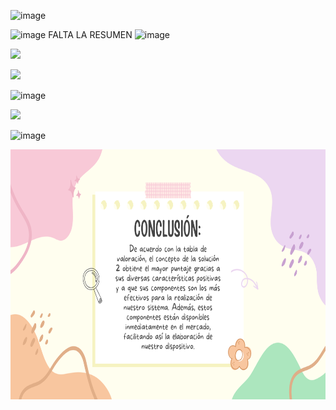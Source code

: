 ![image](https://github.com/Fx2048/Team_4_FdD/assets/131219987/cef385c0-8da8-480a-b4dc-294e01a19277)

![image](https://github.com/Fx2048/Team_4_FdD/assets/131219987/717deac9-fe84-4634-9226-5077307ac7b3)
FALTA LA RESUMEN
![image](https://github.com/Fx2048/Team_4_FdD/assets/131219987/f71dc5e0-6e4c-4a4b-8a5c-3278b08bedf1)


![](https://github.com/Fx2048/Team_4_FdD/assets/131219987/e358eec5-7827-442e-b8a2-004ddb02395e)

![](https://github.com/Fx2048/Team_4_FdD/assets/131219987/f5bfd7e9-056b-491f-9d51-62dce3839e99)

![image](https://github.com/Fx2048/Team_4_FdD/assets/131219987/be18c6ae-4101-437b-81fa-2fc06a6082c1)


![](https://github.com/Fx2048/Team_4_FdD/assets/131219987/c6528ad8-d882-4b95-a1d3-df0d80143f00)


![image](https://github.com/Fx2048/Team_4_FdD/assets/131219987/870b3d18-7151-4288-a602-2a45fa93e794)




<p align="center">
  <img src="https://github.com/Fx2048/Team_4_FdD/blob/main/Im%C3%A1genes/06_Matriz_morfol%C3%B3gica_tabla_de_valoraci%C3%B3n/Conclusion.png" width="800" height="400" style="margin: auto;">
</p>





